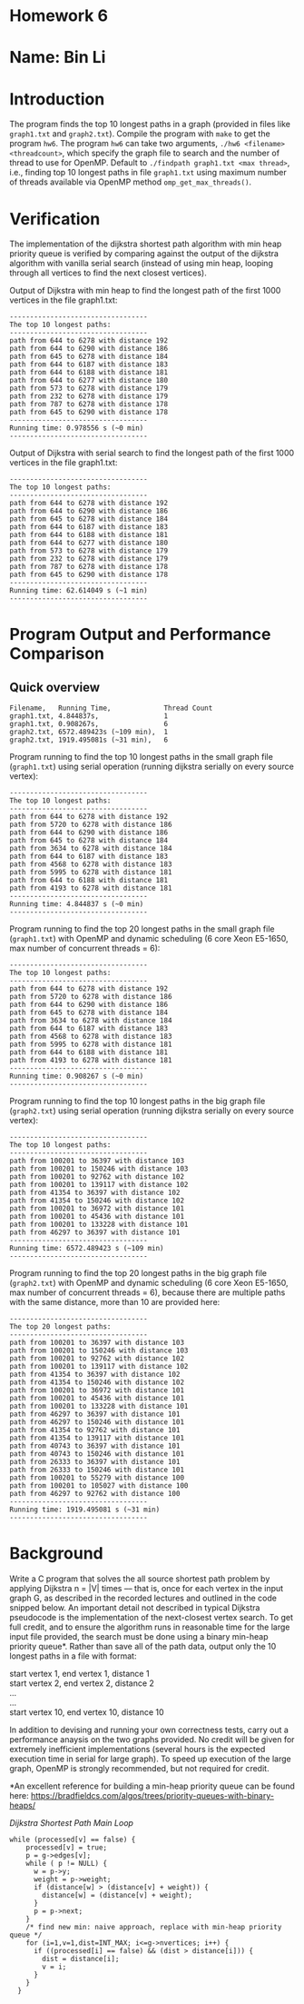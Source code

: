 # Homework 6

# Name: Bin Li

# Introduction

The program finds the top 10 longest paths in a graph (provided in files like `graph1.txt` and `graph2.txt`). Compile the program with `make` to get the program `hw6`. The program `hw6` can take two arguments, `./hw6 <filename> <threadcount>`, which specify the graph file to search and the number of thread to use for OpenMP. Default to `./findpath graph1.txt <max thread>`, i.e., finding top 10 longest paths in file `graph1.txt` using maximum number of threads available via OpenMP method `omp_get_max_threads()`.

# Verification

The implementation of the dijkstra shortest path algorithm with min heap priority queue is verified by comparing against the output of the dijkstra algorithm with vanilla serial search (instead of using min heap, looping through all vertices to find the next closest vertices). 

Output of Dijkstra with min heap to find the longest path of the first 1000 vertices in the file graph1.txt: 
```
----------------------------------
The top 10 longest paths: 
----------------------------------
path from 644 to 6278 with distance 192
path from 644 to 6290 with distance 186
path from 645 to 6278 with distance 184
path from 644 to 6187 with distance 183
path from 644 to 6188 with distance 181
path from 644 to 6277 with distance 180
path from 573 to 6278 with distance 179
path from 232 to 6278 with distance 179
path from 787 to 6278 with distance 178
path from 645 to 6290 with distance 178
----------------------------------
Running time: 0.978556 s (~0 min)
----------------------------------
```

Output of Dijkstra with serial search to find the longest path of the first 1000 vertices in the file graph1.txt:
```
----------------------------------
The top 10 longest paths: 
----------------------------------
path from 644 to 6278 with distance 192
path from 644 to 6290 with distance 186
path from 645 to 6278 with distance 184
path from 644 to 6187 with distance 183
path from 644 to 6188 with distance 181
path from 644 to 6277 with distance 180
path from 573 to 6278 with distance 179
path from 232 to 6278 with distance 179
path from 787 to 6278 with distance 178
path from 645 to 6290 with distance 178
----------------------------------
Running time: 62.614049 s (~1 min)
----------------------------------
```

# Program Output and Performance Comparison

## Quick overview
```
Filename,   Running Time,             Thread Count
graph1.txt, 4.844837s,                1
graph1.txt, 0.908267s,                6
graph2.txt, 6572.489423s (~109 min),  1
graph2.txt, 1919.495081s (~31 min),   6
```

Program running to find the top 10 longest paths in the small graph file (`graph1.txt`) using serial operation (running dijkstra serially on every source vertex): 
```
----------------------------------
The top 10 longest paths: 
----------------------------------
path from 644 to 6278 with distance 192
path from 5720 to 6278 with distance 186
path from 644 to 6290 with distance 186
path from 645 to 6278 with distance 184
path from 3634 to 6278 with distance 184
path from 644 to 6187 with distance 183
path from 4568 to 6278 with distance 183
path from 5995 to 6278 with distance 181
path from 644 to 6188 with distance 181
path from 4193 to 6278 with distance 181
----------------------------------
Running time: 4.844837 s (~0 min)
----------------------------------
```

Program running to find the top 20 longest paths in the small graph file (`graph1.txt`) with OpenMP and dynamic scheduling (6 core Xeon E5-1650, max number of concurrent threads = 6): 
```
----------------------------------
The top 10 longest paths: 
----------------------------------
path from 644 to 6278 with distance 192
path from 5720 to 6278 with distance 186
path from 644 to 6290 with distance 186
path from 645 to 6278 with distance 184
path from 3634 to 6278 with distance 184
path from 644 to 6187 with distance 183
path from 4568 to 6278 with distance 183
path from 5995 to 6278 with distance 181
path from 644 to 6188 with distance 181
path from 4193 to 6278 with distance 181
----------------------------------
Running time: 0.908267 s (~0 min)
----------------------------------
```

Program running to find the top 10 longest paths in the big graph file (`graph2.txt`) using serial operation (running dijkstra serially on every source vertex): 
```
----------------------------------
The top 10 longest paths: 
----------------------------------
path from 100201 to 36397 with distance 103
path from 100201 to 150246 with distance 103
path from 100201 to 92762 with distance 102
path from 100201 to 139117 with distance 102
path from 41354 to 36397 with distance 102
path from 41354 to 150246 with distance 102
path from 100201 to 36972 with distance 101
path from 100201 to 45436 with distance 101
path from 100201 to 133228 with distance 101
path from 46297 to 36397 with distance 101
----------------------------------
Running time: 6572.489423 s (~109 min)
----------------------------------
```

Program running to find the top 20 longest paths in the big graph file (`graph2.txt`) with OpenMP and dynamic scheduling (6 core Xeon E5-1650, max number of concurrent threads = 6), because there are multiple paths with the same distance, more than 10 are provided here:
```
----------------------------------
The top 20 longest paths: 
----------------------------------
path from 100201 to 36397 with distance 103
path from 100201 to 150246 with distance 103
path from 100201 to 92762 with distance 102
path from 100201 to 139117 with distance 102
path from 41354 to 36397 with distance 102
path from 41354 to 150246 with distance 102
path from 100201 to 36972 with distance 101
path from 100201 to 45436 with distance 101
path from 100201 to 133228 with distance 101
path from 46297 to 36397 with distance 101
path from 46297 to 150246 with distance 101
path from 41354 to 92762 with distance 101
path from 41354 to 139117 with distance 101
path from 40743 to 36397 with distance 101
path from 40743 to 150246 with distance 101
path from 26333 to 36397 with distance 101
path from 26333 to 150246 with distance 101
path from 100201 to 55279 with distance 100
path from 100201 to 105027 with distance 100
path from 46297 to 92762 with distance 100
----------------------------------
Running time: 1919.495081 s (~31 min)
----------------------------------
```

# Background

Write a C program that solves the all source shortest path problem by applying Dijkstra n = |V| times –– that is, once for each vertex in the input graph G, as described in the recorded lectures and outlined in the code snipped below. An important detail not described in typical Dijkstra pseudocode is the implementation of the next-closest vertex search. To get full credit, and to ensure the algorithm runs in reasonable time for the large input file provided, the search must be done using a binary min-heap priority queue*. Rather than save all of the path data, output only the 10 longest paths in a file with format:

start vertex 1, end vertex 1, distance 1<br>
start vertex 2, end vertex 2, distance 2<br>
...<br>
...<br>
start vertex 10, end vertex 10, distance 10

In addition to devising and running your own correctness tests, carry out a performance anaysis on the two graphs provided. No credit will be given for extremely inefficient implementations (several hours is the expected execution time in serial for large graph). To speed up execution of the large graph, OpenMP is strongly recommended, but not required for credit.

*An excellent reference for building a min-heap priority queue can be found here: https://bradfieldcs.com/algos/trees/priority-queues-with-binary-heaps/

*Dijkstra Shortest Path Main Loop*
```
while (processed[v] == false) {
    processed[v] = true;
    p = g->edges[v];
    while ( p != NULL) {
      w = p->y;
      weight = p->weight;
      if (distance[w] > (distance[v] + weight)) {
        distance[w] = (distance[v] + weight);
      }
      p = p->next;
    }
    /* find new min: naive approach, replace with min-heap priority queue */
    for (i=1,v=1,dist=INT_MAX; i<=g->nvertices; i++) {
      if ((processed[i] == false) && (dist > distance[i])) {
        dist = distance[i];
        v = i;
      }
    }
  }
```
